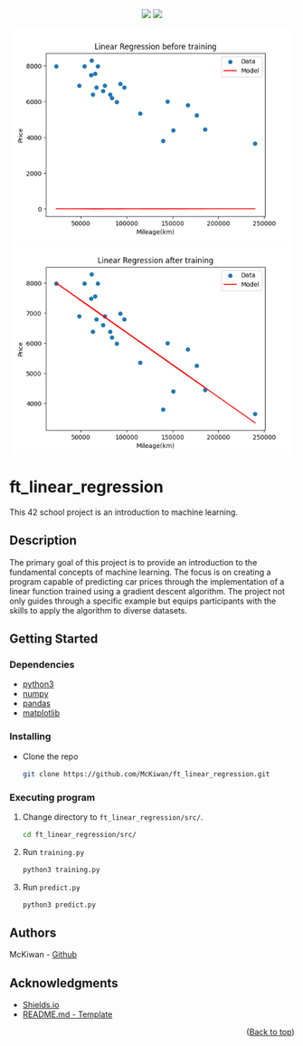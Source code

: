 <!-- Back to top link -->
<a name="readme-top"></a>

<p align="center">
  <a href="https://www.python.org/"><img src="https://img.shields.io/badge/Language-Python-blue?style=for-the-badge&logo=python&logoColor=white" /></a>
  <a href="https://github.com/McKiwan/ft_linear_regression/commits/main"><img src="https://img.shields.io/github/last-commit/McKiwan/ft_linear_regression?style=for-the-badge&logo=github" /></a>
</p>

<!-- Images -->
<div align="center">
  <a>
    <img src="images/Linear Regression before training.png" alt="Before Training" style="width: 500px"/>
    <img src="images/Linear Regression after training.png" alt="After Training" style="width: 500px"/>
  </a>
</div>


# ft_linear_regression

This 42 school project is an introduction to machine learning.

## Description

The primary goal of this project is to provide an introduction to the fundamental concepts of machine learning. The focus is on creating a program capable of predicting car prices through the implementation of a linear function trained using a gradient descent algorithm. The project not only guides through a specific example but equips participants with the skills to apply the algorithm to diverse datasets.

## Getting Started

### Dependencies

* [python3](https://www.python.org/)
* [numpy](https://numpy.org/)
* [pandas](https://pandas.pydata.org/)
* [matplotlib](https://matplotlib.org/)

### Installing

* Clone the repo
  ```sh
  git clone https://github.com/McKiwan/ft_linear_regression.git
  ```

### Executing program

1. Change directory to `ft_linear_regression/src/`.
    ```sh
    cd ft_linear_regression/src/
    ```
2. Run `training.py`
    ```sh
    python3 training.py
    ```
3. Run `predict.py`
    ```sh
    python3 predict.py
    ```

## Authors

McKiwan - [Github](https://github.com/McKiwan)

## Acknowledgments

* [Shields.io](https://shields.io)
* [README.md - Template](https://gist.github.com/DomPizzie/7a5ff55ffa9081f2de27c315f5018afc)

<p align="right">(<a href="#readme-top">Back to top</a>)</p>
